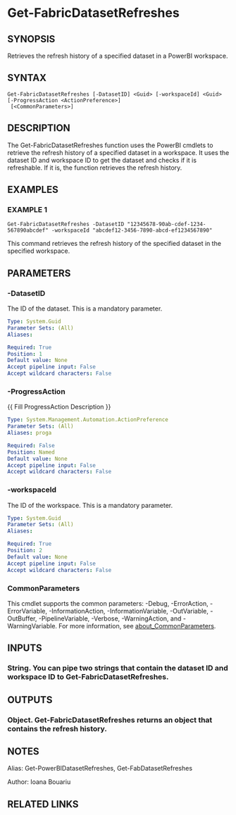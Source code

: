 ﻿---
external help file: FabricTools-help.xml
Module Name: FabricTools
online version:
schema: 2.0.0
---

# Get-FabricDatasetRefreshes

## SYNOPSIS
Retrieves the refresh history of a specified dataset in a PowerBI workspace.

## SYNTAX

```
Get-FabricDatasetRefreshes [-DatasetID] <Guid> [-workspaceId] <Guid> [-ProgressAction <ActionPreference>]
 [<CommonParameters>]
```

## DESCRIPTION
The Get-FabricDatasetRefreshes function uses the PowerBI cmdlets to retrieve the refresh history of a specified dataset in a workspace.
It uses the dataset ID and workspace ID to get the dataset and checks if it is refreshable.
If it is, the function retrieves the refresh history.

## EXAMPLES

### EXAMPLE 1
```
Get-FabricDatasetRefreshes -DatasetID "12345678-90ab-cdef-1234-567890abcdef" -workspaceId "abcdef12-3456-7890-abcd-ef1234567890"
```

This command retrieves the refresh history of the specified dataset in the specified workspace.

## PARAMETERS

### -DatasetID
The ID of the dataset.
This is a mandatory parameter.

```yaml
Type: System.Guid
Parameter Sets: (All)
Aliases:

Required: True
Position: 1
Default value: None
Accept pipeline input: False
Accept wildcard characters: False
```

### -ProgressAction
{{ Fill ProgressAction Description }}

```yaml
Type: System.Management.Automation.ActionPreference
Parameter Sets: (All)
Aliases: proga

Required: False
Position: Named
Default value: None
Accept pipeline input: False
Accept wildcard characters: False
```

### -workspaceId
The ID of the workspace.
This is a mandatory parameter.

```yaml
Type: System.Guid
Parameter Sets: (All)
Aliases:

Required: True
Position: 2
Default value: None
Accept pipeline input: False
Accept wildcard characters: False
```

### CommonParameters
This cmdlet supports the common parameters: -Debug, -ErrorAction, -ErrorVariable, -InformationAction, -InformationVariable, -OutVariable, -OutBuffer, -PipelineVariable, -Verbose, -WarningAction, and -WarningVariable. For more information, see [about_CommonParameters](http://go.microsoft.com/fwlink/?LinkID=113216).

## INPUTS

### String. You can pipe two strings that contain the dataset ID and workspace ID to Get-FabricDatasetRefreshes.
## OUTPUTS

### Object. Get-FabricDatasetRefreshes returns an object that contains the refresh history.
## NOTES
Alias: Get-PowerBIDatasetRefreshes, Get-FabDatasetRefreshes

Author: Ioana Bouariu

## RELATED LINKS
